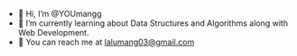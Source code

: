 - 👋 Hi, I’m @YOUmangg
- 🌱 I’m currently learning about Data Structures and Algorithms along with Web Development.
- 📧 You can reach me at lalumang03@gmail.com

<!---
YOUmangg/YOUmangg is a ✨ special ✨ repository because its `README.md` (this file) appears on your GitHub profile.
You can click the Preview link to take a look at your changes.
--->
